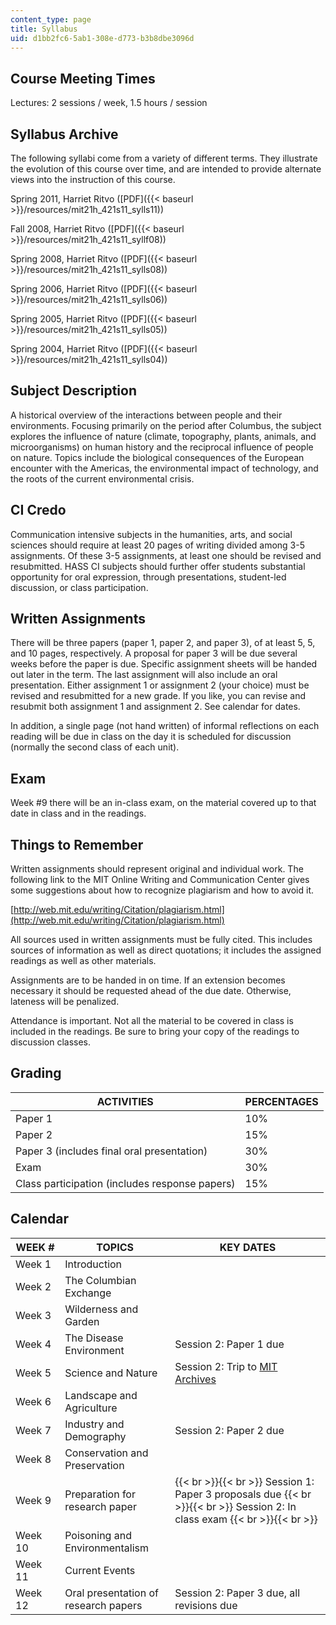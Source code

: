 ```yaml
---
content_type: page
title: Syllabus
uid: d1bb2fc6-5ab1-308e-d773-b3b8dbe3096d
---
```


Course Meeting Times
--------------------

Lectures: 2 sessions / week, 1.5 hours / session

Syllabus Archive
----------------

The following syllabi come from a variety of different terms. They illustrate the evolution of this course over time, and are intended to provide alternate views into the instruction of this course.

Spring 2011, Harriet Ritvo ([PDF]({{< baseurl >}}/resources/mit21h_421s11_sylls11))

Fall 2008, Harriet Ritvo ([PDF]({{< baseurl >}}/resources/mit21h_421s11_syllf08))

Spring 2008, Harriet Ritvo ([PDF]({{< baseurl >}}/resources/mit21h_421s11_sylls08))

Spring 2006, Harriet Ritvo ([PDF]({{< baseurl >}}/resources/mit21h_421s11_sylls06))

Spring 2005, Harriet Ritvo ([PDF]({{< baseurl >}}/resources/mit21h_421s11_sylls05))

Spring 2004, Harriet Ritvo ([PDF]({{< baseurl >}}/resources/mit21h_421s11_sylls04))

Subject Description
-------------------

A historical overview of the interactions between people and their environments. Focusing primarily on the period after Columbus, the subject explores the influence of nature (climate, topography, plants, animals, and microorganisms) on human history and the reciprocal influence of people on nature. Topics include the biological consequences of the European encounter with the Americas, the environmental impact of technology, and the roots of the current environmental crisis.

CI Credo
--------

Communication intensive subjects in the humanities, arts, and social sciences should require at least 20 pages of writing divided among 3-5 assignments. Of these 3-5 assignments, at least one should be revised and resubmitted. HASS CI subjects should further offer students substantial opportunity for oral expression, through presentations, student-led discussion, or class participation.

Written Assignments
-------------------

There will be three papers (paper 1, paper 2, and paper 3), of at least 5, 5, and 10 pages, respectively. A proposal for paper 3 will be due several weeks before the paper is due. Specific assignment sheets will be handed out later in the term. The last assignment will also include an oral presentation. Either assignment 1 or assignment 2 (your choice) must be revised and resubmitted for a new grade. If you like, you can revise and resubmit both assignment 1 and assignment 2. See calendar for dates.

In addition, a single page (not hand written) of informal reflections on each reading will be due in class on the day it is scheduled for discussion (normally the second class of each unit).

Exam
----

Week #9 there will be an in-class exam, on the material covered up to that date in class and in the readings.

Things to Remember
------------------

Written assignments should represent original and individual work. The following link to the MIT Online Writing and Communication Center gives some suggestions about how to recognize plagiarism and how to avoid it.

[http://web.mit.edu/writing/Citation/plagiarism.html](http://web.mit.edu/writing/Citation/plagiarism.html)

All sources used in written assignments must be fully cited. This includes sources of information as well as direct quotations; it includes the assigned readings as well as other materials.

Assignments are to be handed in on time. If an extension becomes necessary it should be requested ahead of the due date. Otherwise, lateness will be penalized.

Attendance is important. Not all the material to be covered in class is included in the readings. Be sure to bring your copy of the readings to discussion classes.

Grading
-------

| ACTIVITIES | PERCENTAGES |
| --- | --- |
| Paper 1 | 10% |
| Paper 2 | 15% |
| Paper 3 (includes final oral presentation) | 30% |
| Exam | 30% |
| Class participation (includes response papers) | 15% 

Calendar
--------

| WEEK # | TOPICS | KEY DATES |
| --- | --- | --- |
| Week 1 | Introduction | &nbsp; |
| Week 2 | The Columbian Exchange | &nbsp; |
| Week 3 | Wilderness and Garden | &nbsp; |
| Week 4 | The Disease Environment | Session 2: Paper 1 due |
| Week 5 | Science and Nature | Session 2: Trip to [MIT Archives](http://libraries.mit.edu/archives/) |
| Week 6 | Landscape and Agriculture | &nbsp; |
| Week 7 | Industry and Demography | Session 2: Paper 2 due |
| Week 8 | Conservation and Preservation | &nbsp; |
| Week 9 | Preparation for research paper |  {{< br >}}{{< br >}} Session 1: Paper 3 proposals due {{< br >}}{{< br >}} Session 2: In class exam {{< br >}}{{< br >}}  |
| Week 10 | Poisoning and Environmentalism | &nbsp; |
| Week 11 | Current Events | &nbsp; |
| Week 12 | Oral presentation of research papers | Session 2: Paper 3 due, all revisions due